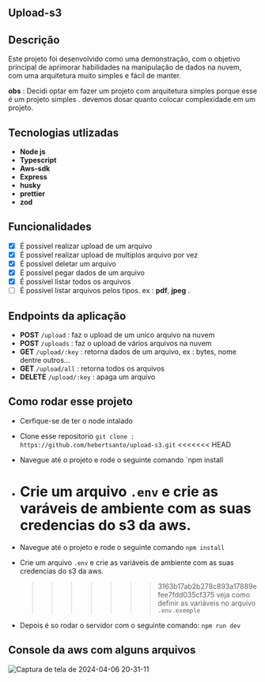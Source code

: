 ## Upload-s3

## Descrição

Este projeto foi desenvolvido como uma demonstração, com o objetivo principal de aprimorar habilidades na manipulação de dados na nuvem,
com uma arquitetura muito simples e fácil de manter.

**obs** : Decidi optar em fazer um projeto com arquitetura simples porque esse é um projeto simples .
devemos dosar quanto colocar complexidade em um projeto.

## **Tecnologias utlizadas**

- **Node js**
- **Typescript**
- **Aws-sdk**
- **Express**
- **husky**
- **prettier**
- **zod**

## **Funcionalidades**

- [x] É possivel realizar upload de um arquivo
- [x] É possivel realizar upload de multiplos arquivo por vez
- [x] É possivel deletar um arquivo
- [x] É possivel pegar dados de um arquivo
- [x] É possivel listar todos os arquivos
- [ ] É possivel listar arquivos pelos tipos. ex : **pdf**, **jpeg** .

## **Endpoints da aplicação**

- **POST** `/upload` : faz o upload de um unico arquivo na nuvem
- **POST** `/uploads` : faz o upload de vários arquivos na nuvem
- **GET** `/upload/:key` : retorna dados de um arquivo, ex : bytes, nome dentre outros...
- **GET** `/upload/all` : retorna todos os arquivos
- **DELETE** `/upload/:key` : apaga um arquivo

## Como rodar esse projeto

- Cerfique-se de ter o node intalado
- Clone esse repositorio `git clone : https://github.com/hebertsanto/upload-s3.git`
  <<<<<<< HEAD
- Navegue até o projeto e rode o seguinte comando `npm install

- # Crie um arquivo `.env` e crie as varáveis de ambiente com as suas credencias do s3 da aws.
- Navegue até o projeto e rode o seguinte comando `npm install`

- Crie um arquivo `.env` e crie as variáveis de ambiente com as suas credencias do s3 da aws.

  > > > > > > > 3163b17ab2b278c893a17889efee7fdd035cf375
  > > > > > > > veja como definir as variáveis no arquivo `.env.exemple`

- Depois é so rodar o servidor com o seguinte comando: `npm run dev`

## Console da aws com alguns arquivos

![Captura de tela de 2024-04-06 20-31-11](https://github.com/hebertsanto/upload-s3/assets/108555424/a3a31951-33d3-4955-8458-62c30c4ad5d4)
